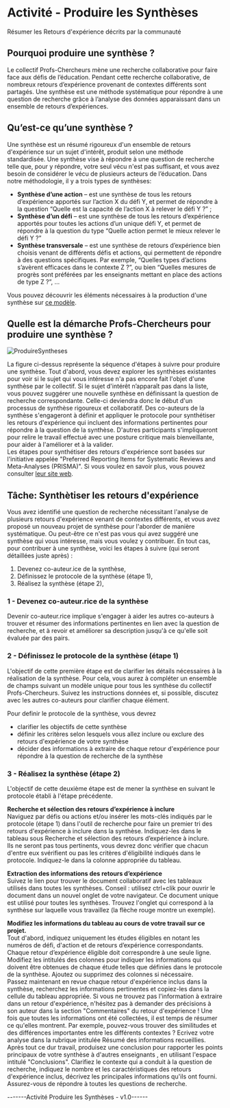 # Activité - Produire les Synthèses
Résumer les Retours d'expérience décrits par la communauté

## Pourquoi produire une synthèse ?
Le collectif Profs-Chercheurs mène une recherche collaborative pour faire face aux défis de l’éducation. Pendant cette recherche collaborative, de nombreux retours d’expérience provenant de contextes différents sont partagés. Une synthèse est une méthode systématique pour répondre à une question de recherche grâce à l’analyse des données apparaissant dans un ensemble de retours d’expériences.

## Qu’est-ce qu’une synthèse ?
Une synthèse est un résumé rigoureux d'un ensemble de retours d'expérience sur un sujet d'intérêt, produit selon une méthode standardisée. Une synthèse vise à répondre à une question de recherche telle que, pour y répondre, votre seul vécu n'est pas suffisant, et vous avez besoin de considérer le vécu de plusieurs acteurs de l’éducation. Dans notre méthodologie, il y a trois types de synthèses:
- **Synthèse d’une action** – est une synthèse de tous les retours d’expérience apportés sur l’action X du défi Y, et permet de répondre à la question “Quelle est la capacité de l’action X à relever le défi Y ?” ;
- **Synthèse d’un défi** – est une synthèse de tous les retours d’expérience apportés pour toutes les actions d’un unique défi Y, et permet de répondre à la question du type “Quelle action permet le mieux relever le défi Y ?”
- **Synthèse transversale** – est une synthèse de retours d’expérience bien choisis venant de différents défis et actions, qui permettent de répondre à des questions spécifiques. Par exemple, “Quelles types d’actions s’avèrent efficaces dans le contexte Z ?”, ou bien “Quelles mesures de progrès sont préférées par les enseignants mettant en place des actions de type Z ?”, ...

Vous pouvez découvrir les éléments nécessaires à la production d'une synthèse sur [ce modèle](<../outils/modèles/Modèle Synthèse.md>).

## Quelle est la démarche Profs-Chercheurs pour produire une synthèse ?
![ProduireSyntheses](https://github.com/user-attachments/assets/4bb388ef-9741-427e-8753-cb29db5b9da3)

La figure ci-dessus représente la séquence d'étapes à suivre pour produire une synthèse. Tout d'abord, vous devez explorer les synthèses existantes pour voir si le sujet qui vous intéresse n'a pas encore fait l'objet d'une synthèse par le collectif. Si le sujet d'intérêt n’apparaît pas dans la liste, vous pouvez suggérer une nouvelle synthèse en définissant la question de recherche correspondante. Celle-ci deviendra donc le début d'un processus de synthèse rigoureux et collaboratif. Des co-auteurs de la synthèse s'engageront à définir et appliquer le protocole pour synthétiser les retours d'expérience qui incluent des informations pertinentes pour répondre à la question de la synthèse. D'autres participants s'impliqueront pour relire le travail effectué avec une posture critique mais bienveillante, pour aider à l'améliorer et à la valider.\
Les étapes pour synthétiser des retours d'expérience sont basées sur l'initiative appelée "Preferred Reporting Items for Systematic Reviews and Meta-Analyses (PRISMA)". Si vous voulez en savoir plus, vous pouvez consulter [leur site web](http://www.prisma-statement.org/).

## Tâche: Synthètiser les retours d'expérience

Vous avez identifié une question de recherche nécessitant l'analyse de plusieurs retours d'expérience venant de contextes différents, et vous avez proposé un nouveau projet de synthèse pour l'aborder de manière systématique. Ou peut-être ce n'est pas vous qui avez suggéré une synthèse qui vous intéresse, mais vous voulez y contribuer. En tout cas, pour contribuer à une synthèse, voici les étapes à suivre (qui seront détaillées juste après) :
1. Devenez co-auteur.ice de la synthèse,
2. Définissez le protocole de la synthèse (étape 1),
3. Réalisez la synthèse (étape 2),

### 1 - Devenez co-auteur.rice de la synthèse

Devenir co-auteur.rice implique s'engager à aider les autres co-auteurs à trouver et résumer des informations pertinentes en lien avec la question de recherche, et à revoir et améliorer sa description jusqu'à ce qu'elle soit évaluée par des pairs.

### 2 - Définissez le protocole de la synthèse (étape 1)

L'objectif de cette première étape est de clarifier les détails nécessaires à la réalisation de la synthèse. Pour cela, vous aurez à compléter un ensemble de champs suivant un modèle unique pour tous les synthèse du collectif Profs-Chercheurs. Suivez les instructions données et, si possible, discutez avec les autres co-auteurs pour clarifier chaque élément.

Pour definir le protocole de la synthèse, vous devrez
- clarifier les objectifs de cette synthèse
- définir les critères selon lesquels vous allez inclure ou exclure des retours d'expérience de votre synthèse
- décider des informations à extraire de chaque retour d'expérience pour répondre à la question de recherche de la synthèse

### 3 - Réalisez la synthèse (étape 2)

L'objectif de cette deuxième étape est de mener la synthèse en suivant le protocole établi à l'étape précédente.

**Recherche et sélection des retours d’expérience à inclure**\
Naviguez par défis ou actions et/ou insérer les mots-clés indiqués par le protocole (étape 1) dans l'outil de recherche pour faire un premier tri des retours d'expérience à inclure dans la synthèse. Indiquez-les dans le tableau sous Recherche et sélection des retours d’expérience à inclure.\
Ils ne seront pas tous pertinents, vous devrez donc vérifier que chacun d'entre eux svérifient ou pas les critères d'éligibilité indiqués dans le protocole. Indiquez-le dans la colonne appropriée du tableau.

**Extraction des informations des retours d’expérience**\
Suivez le lien pour trouver le document collaboratif avec les tableaux utilisés dans toutes les synthèses. Conseil : utilisez ctrl+clik pour ouvrir le document dans un nouvel onglet de votre navigateur. Ce document unique est utilisé pour toutes les synthèses. Trouvez l'onglet qui correspond à la synthèse sur laquelle vous travaillez (la flèche rouge montre un exemple).

**Modifiez les informations du tableau au cours de votre travail sur ce projet.**\
Tout d'abord, indiquez uniquement les études éligibles en notant les numéros de défi, d'action et de retours d’expérience correspondants. Chaque retour d’expérience éligible doit correspondre à une seule ligne. Modifiez les intitulés des colonnes pour indiquer les informations qui doivent être obtenues de chaque étude telles que définies dans le protocole de la synthèse. Ajoutez ou supprimez des colonnes si nécessaire.\
Passez maintenant en revue chaque retour d'expérience inclus dans la synthèse, recherchez les informations pertinentes et copiez-les dans la cellule du tableau appropriée. Si vous ne trouvez pas l'information à extraire dans un retour d'expérience, n'hésitez pas à demander des précisions à son auteur dans la section "Commentaires" du retour d'expérience ! Une fois que toutes les informations ont été collectées, il est temps de résumer ce qu'elles montrent. Par exemple, pouvez-vous trouver des similitudes et des différences importantes entre les différents contextes ? Ecrivez votre analyse dans la rubrique intitulée Résumé des informations recueillies.\
Après tout ce dur travail, produisez une conclusion pour rapporter les points principaux de votre synthèse à d'autres enseignants , en utilisant l'espace intitulé "Conclusions". Clarifiez le contexte qui a conduit à la question de recherche, indiquez le nombre et les caractéristiques des retours d'expérience inclus, décrivez les principales informations qu'ils ont fourni. Assurez-vous de répondre à toutes les questions de recherche.

-------Activité Produire les Synthèses - v1.0------
